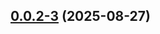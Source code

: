 ## [0.0.2-3](https://github.com/GhentCDH/annotated-text/compare/v0.0.2-2...v0.0.2-3) (2025-08-27)



